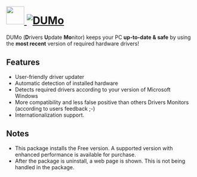 # [<img src="https://cdn.jsdelivr.net/gh/AdmiringWorm/chocolatey-packages@3173958a10f1d39094aa3e4dbf75a5a7637c9b49/automatic/dumo/icons/dumo.png" height="48" width="48" /> ![DUMo](https://img.shields.io/chocolatey/v/dumo.svg?label=DUMo&style=for-the-badge)](https://chocolatey.org/packages/dumo)

DUMo (**D**rivers **U**pdate **Mo**nitor) keeps your PC **up-to-date & safe** by using the **most recent** version of required hardware drivers!

## Features

- User-friendly driver updater
- Automatic detection of installed hardware
- Detects required drivers according to your version of Microsoft Windows
- More compatibility and less false positive than others Drivers Monitors (according to users feedback ;-)
- Internationalization support.

## Notes

- This package installs the Free version.  A supported version with enhanced performance is available for purchase.
- After the package is uninstall, a web page is shown. This is not being handled in the package.
